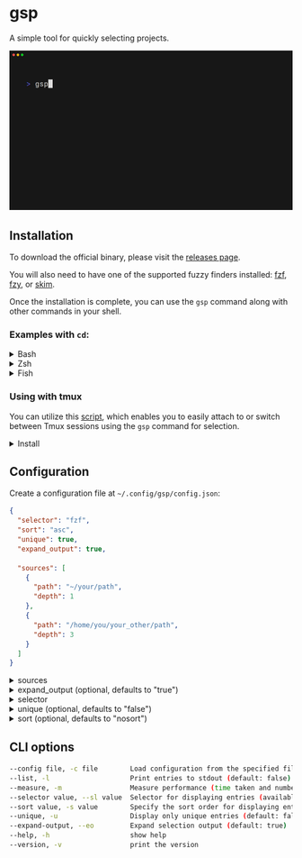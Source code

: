 # gsp
A simple tool for quickly selecting projects.

<img alt="Demo" src="examples/demo.gif" width="600" />

## Installation
To download the official binary, please visit the [releases page](https://github.com/gabefiori/gsp/releases). 

You will also need to have one of the supported fuzzy finders installed: [fzf](https://github.com/junegunn/fzf), [fzy](https://github.com/jhawthorn/fzy), or [skim](https://github.com/skim-rs/skim).

Once the installation is complete, you can use the `gsp` command along with other commands in your shell.
### Examples with `cd`:

<details>
<summary>Bash</summary>

> Add to your `.bashrc` file:
>
> ```sh
> alias sp='gsp_dir=$(gsp) && [ -n "$gsp_dir" ] && cd "$gsp_dir"'
> ```

</details>

<details>
<summary>Zsh</summary>

> Add to your `.zshrc` file:
>
> ```sh
> alias sp='gsp_dir=$(gsp) && [ -n "$gsp_dir" ] && cd "$gsp_dir"'
> ```

</details>

<details>
<summary>Fish</summary>

> Add to your `config.fish` file or create a new file inside the fish's `functions` folder:
>
> ```fish
> function sp
>     set dir (gsp)
>
>     if test -n "$dir"
>         cd "$dir"
>     end
> end
> ```

</details>

### Using with tmux
You can utilize this [script](/scripts/gsp-tmux.sh), which enables you to easily attach to or switch between Tmux sessions using the `gsp` command for selection.

<details>
<summary>Install</summary>

>```sh
>sudo wget -O /usr/local/bin/tms https://raw.githubusercontent.com/gabefiori/gsp/refs/heads/main/scripts/gsp-tmux.sh
>sudo chmod +x /usr/local/bin/tms
>```

</details>

## Configuration
Create a configuration file at `~/.config/gsp/config.json`:

```json
{
  "selector": "fzf",
  "sort": "asc",
  "unique": true,
  "expand_output": true,

  "sources": [
    {
      "path": "~/your/path",
      "depth": 1
    },
    {
      "path": "/home/you/your_other/path",
      "depth": 3
    }
  ]
}
```

<details>
<summary>sources</summary>

>  An array of source objects that specify the paths to search and their respective depth levels.
>
> Each source object should contain:
> - **`path`**: The directory path to search.
> - **`depth`**: The depth level for searching within the specified path.

</details>

<details>
<summary>expand_output (optional, defaults to "true")</summary>

> Determines whether the output should be expanded to show additional details. Set to `false` to display only the basic information.

</details>

<details>
<summary>selector</summary>

> Specifies the tool used for displaying projects. Available options are:
> - `fzf`: [source](https://github.com/junegunn/fzf).
> - `fzy`: [source](https://github.com/jhawthorn/fzy).
> - `sk`: [source](https://github.com/skim-rs/skim).

</details>

<details>
<summary>unique (optional, defaults to "false")</summary>

> When set to `true`, the output will only display unique projects. Note that enabling this option may slightly impact performance.

</details>

<details>
<summary>sort (optional, defaults to "nosort")</summary>

> Specifies the order in which the entries are displayed. The available options are:
> - `asc`: Sorts entries in ascending order.
> - `desc`: Sorts entries in descending order.
> - `nosort`: Entries are not sorted.
>
> Enabling sorting may also have a slight impact on performance.

</details>

## CLI options
```sh
--config file, -c file        Load configuration from the specified file (default: "~/.config/gsp/config.json")
--list, -l                    Print entries to stdout (default: false)
--measure, -m                 Measure performance (time taken and number of entries processed) (default: false)
--selector value, --sl value  Selector for displaying entries (available options: 'fzf', 'fzy', 'sk')
--sort value, -s value        Specify the sort order for displaying entries (available options: 'asc', 'desc', 'nosort') (default: "nosort")
--unique, -u                  Display only unique entries (default: false)
--expand-output, --eo         Expand selection output (default: true)
--help, -h                    show help
--version, -v                 print the version
```
